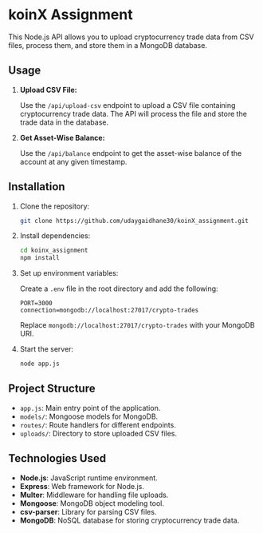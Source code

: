 # koinX Assignment

This Node.js API allows you to upload cryptocurrency trade data from CSV files, process them, and store them in a MongoDB database.

## Usage

1. **Upload CSV File:**

    Use the `/api/upload-csv` endpoint to upload a CSV file containing cryptocurrency trade data. The API will process the file and store the trade data in the database.

2. **Get Asset-Wise Balance:**

    Use the `/api/balance` endpoint to get the asset-wise balance of the account at any given timestamp.

## Installation

1. Clone the repository:

    ```bash
    git clone https://github.com/udaygaidhane30/koinX_assignment.git
    ```

2. Install dependencies:

    ```bash
    cd koinx_assignment
    npm install
    ```

3. Set up environment variables:

    Create a `.env` file in the root directory and add the following:

    ```plaintext
    PORT=3000
    connection=mongodb://localhost:27017/crypto-trades
    ```

    Replace `mongodb://localhost:27017/crypto-trades` with your MongoDB URI.

4. Start the server:

    ```bash
    node app.js
    ```

## Project Structure

- `app.js`: Main entry point of the application.
- `models/`: Mongoose models for MongoDB.
- `routes/`: Route handlers for different endpoints.
- `uploads/`: Directory to store uploaded CSV files.

## Technologies Used

- **Node.js**: JavaScript runtime environment.
- **Express**: Web framework for Node.js.
- **Multer**: Middleware for handling file uploads.
- **Mongoose**: MongoDB object modeling tool.
- **csv-parser**: Library for parsing CSV files.
- **MongoDB**: NoSQL database for storing cryptocurrency trade data.


